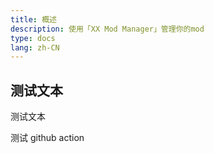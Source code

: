 ```yaml
---
title: 概述
description: 使用「XX Mod Manager」管理你的mod
type: docs
lang: zh-CN
---
```


## 测试文本

测试文本

测试 github action
